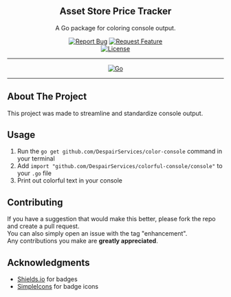 <!-- PROJECT LOGO -->
<div align="center">
  <h2>Asset Store Price Tracker</h2>
  <p>A Go package for coloring console output.</p>
  <div>
    <a href="https://github.com/DespairServices/color-console/issues"><img alt="Report Bug" src="https://img.shields.io/badge/Report%20Bug-red"></a>
    <a href="https://github.com/DespairServices/color-console/issues"><img alt="Request Feature" src="https://img.shields.io/badge/Request%20Feature-green"></a>
  </div>
  <a href="https://github.com/DespairServices/color-console?tab=GPL-2.0-1-ov-file">
    <img alt="License" src="https://img.shields.io/github/license/DespairServices/color-console">
  </a>
</div>

<!-- PROJECT SHIELDS -->
<hr>
<div align="center">
  <a href="https://go.dev/"><img alt="Go" src="https://img.shields.io/badge/Go-v1.23.3-blue?logo=Go"></a>
</div>
<hr>

<!-- ABOUT THE PROJECT -->
## About The Project

This project was made to streamline and standardize console output. 

<!-- USAGE -->
## Usage

1. Run the `go get github.com/DespairServices/color-console` command in your terminal
2. Add `import "github.com/DespairServices/colorful-console/console"` to your `.go` file
3. Print out colorful text in your console

<!-- CONTRIBUTING -->
## Contributing

If you have a suggestion that would make this better, please fork the repo and create a pull request.
<br>
You can also simply open an issue with the tag "enhancement".
<br>
Any contributions you make are **greatly appreciated**.

<!-- ACKNOWLEDGMENTS -->
## Acknowledgments

* [Shields.io](https://shields.io/) for badges
* [SimpleIcons](https://simpleicons.org/) for badge icons
